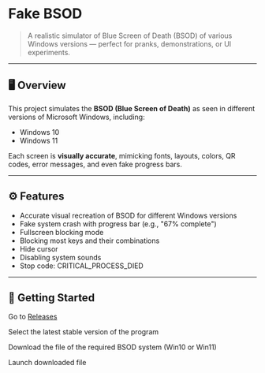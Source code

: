 # Fake BSOD

> A realistic simulator of Blue Screen of Death (BSOD) of various Windows versions — perfect for pranks, demonstrations, or UI experiments.

---

## 🖥️ Overview

This project simulates the **BSOD (Blue Screen of Death)** as seen in different versions of Microsoft Windows, including:

- Windows 10  
- Windows 11  

Each screen is **visually accurate**, mimicking fonts, layouts, colors, QR codes, error messages, and even fake progress bars.

---

## ⚙️ Features

- Accurate visual recreation of BSOD for different Windows versions
- Fake system crash with progress bar (e.g., "67% complete")
- Fullscreen blocking mode
- Blocking most keys and their combinations
- Hide cursor
- Disabling system sounds
- Stop code: CRITICAL_PROCESS_DIED

---

## 🚀 Getting Started

Go to [Releases](https://github.com/Conteek/FakeBSOD/releases)

Select the latest stable version of the program

Download the file of the required BSOD system (Win10 or Win11)

Launch downloaded file
